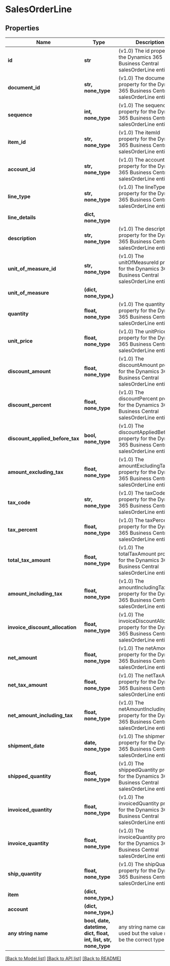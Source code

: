 # SalesOrderLine


## Properties
Name | Type | Description | Notes
------------ | ------------- | ------------- | -------------
**id** | **str** | (v1.0) The id property for the Dynamics 365 Business Central salesOrderLine entity | [optional] 
**document_id** | **str, none_type** | (v1.0) The documentId property for the Dynamics 365 Business Central salesOrderLine entity | [optional] 
**sequence** | **int, none_type** | (v1.0) The sequence property for the Dynamics 365 Business Central salesOrderLine entity | [optional] 
**item_id** | **str, none_type** | (v1.0) The itemId property for the Dynamics 365 Business Central salesOrderLine entity | [optional] 
**account_id** | **str, none_type** | (v1.0) The accountId property for the Dynamics 365 Business Central salesOrderLine entity | [optional] 
**line_type** | **str, none_type** | (v1.0) The lineType property for the Dynamics 365 Business Central salesOrderLine entity | [optional] 
**line_details** | **dict, none_type** |  | [optional] 
**description** | **str, none_type** | (v1.0) The description property for the Dynamics 365 Business Central salesOrderLine entity | [optional] 
**unit_of_measure_id** | **str, none_type** | (v1.0) The unitOfMeasureId property for the Dynamics 365 Business Central salesOrderLine entity | [optional] 
**unit_of_measure** | **(dict, none_type,)** |  | [optional] 
**quantity** | **float, none_type** | (v1.0) The quantity property for the Dynamics 365 Business Central salesOrderLine entity | [optional] 
**unit_price** | **float, none_type** | (v1.0) The unitPrice property for the Dynamics 365 Business Central salesOrderLine entity | [optional] 
**discount_amount** | **float, none_type** | (v1.0) The discountAmount property for the Dynamics 365 Business Central salesOrderLine entity | [optional] 
**discount_percent** | **float, none_type** | (v1.0) The discountPercent property for the Dynamics 365 Business Central salesOrderLine entity | [optional] 
**discount_applied_before_tax** | **bool, none_type** | (v1.0) The discountAppliedBeforeTax property for the Dynamics 365 Business Central salesOrderLine entity | [optional] 
**amount_excluding_tax** | **float, none_type** | (v1.0) The amountExcludingTax property for the Dynamics 365 Business Central salesOrderLine entity | [optional] 
**tax_code** | **str, none_type** | (v1.0) The taxCode property for the Dynamics 365 Business Central salesOrderLine entity | [optional] 
**tax_percent** | **float, none_type** | (v1.0) The taxPercent property for the Dynamics 365 Business Central salesOrderLine entity | [optional] 
**total_tax_amount** | **float, none_type** | (v1.0) The totalTaxAmount property for the Dynamics 365 Business Central salesOrderLine entity | [optional] 
**amount_including_tax** | **float, none_type** | (v1.0) The amountIncludingTax property for the Dynamics 365 Business Central salesOrderLine entity | [optional] 
**invoice_discount_allocation** | **float, none_type** | (v1.0) The invoiceDiscountAllocation property for the Dynamics 365 Business Central salesOrderLine entity | [optional] 
**net_amount** | **float, none_type** | (v1.0) The netAmount property for the Dynamics 365 Business Central salesOrderLine entity | [optional] 
**net_tax_amount** | **float, none_type** | (v1.0) The netTaxAmount property for the Dynamics 365 Business Central salesOrderLine entity | [optional] 
**net_amount_including_tax** | **float, none_type** | (v1.0) The netAmountIncludingTax property for the Dynamics 365 Business Central salesOrderLine entity | [optional] 
**shipment_date** | **date, none_type** | (v1.0) The shipmentDate property for the Dynamics 365 Business Central salesOrderLine entity | [optional] 
**shipped_quantity** | **float, none_type** | (v1.0) The shippedQuantity property for the Dynamics 365 Business Central salesOrderLine entity | [optional] 
**invoiced_quantity** | **float, none_type** | (v1.0) The invoicedQuantity property for the Dynamics 365 Business Central salesOrderLine entity | [optional] 
**invoice_quantity** | **float, none_type** | (v1.0) The invoiceQuantity property for the Dynamics 365 Business Central salesOrderLine entity | [optional] 
**ship_quantity** | **float, none_type** | (v1.0) The shipQuantity property for the Dynamics 365 Business Central salesOrderLine entity | [optional] 
**item** | **(dict, none_type,)** |  | [optional] 
**account** | **(dict, none_type,)** |  | [optional] 
**any string name** | **bool, date, datetime, dict, float, int, list, str, none_type** | any string name can be used but the value must be the correct type | [optional]

[[Back to Model list]](../README.md#documentation-for-models) [[Back to API list]](../README.md#documentation-for-api-endpoints) [[Back to README]](../README.md)


